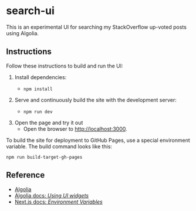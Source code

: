 # search-ui

This is an experimental UI for searching my StackOverflow up-voted posts using Algolia.


## Instructions

Follow these instructions to build and run the UI:

1. Install dependencies:
    * ```shell
      npm install
      ```
1. Serve and continuously build the site with the development server:
    * ```shell
      npm run dev
      ```
1. Open the page and try it out
   * Open the browser to <http://localhost:3000>.

To build the site for deployment to GitHub Pages, use a special environment variable. The build command looks like this:

```shell
npm run build-target-gh-pages
```

## Reference

* [Algolia](https://www.algolia.com/)
* [Algolia docs: *Using UI widgets*](https://www.algolia.com/doc/guides/building-search-ui/what-is-instantsearch/react-hooks#using-ui-widgets)
* [Next.js docs: *Environment Variables*](https://nextjs.org/docs/basic-features/environment-variables)
